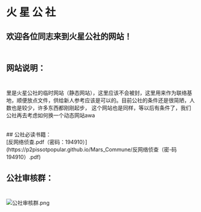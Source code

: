 # 火   星   公   社

## 欢迎各位同志来到火星公社的网站！<br><br>

## 网站说明：<br><br>

里是火星公社的临时网站（静态网站），这里应该不会被封，这里用来作为联络基地，顺便放点文件，供给新人参考应该是可以的。目前公社的条件还是很简陋，人数也是较少，许多东西都刚刚起步，
这个网站也是同样，等以后有条件了，我们公社再去考虑如何换一个动态网站awa

<br>
## 公社必读书籍：<br>
[反网络侦查.pdf（密码：194910）](https://p2pissotpopular.github.io/Mars_Commune/反网络侦查（密-码194910）.pdf)

## 公社审核群：<br><br>
![公社审核群.png](https://p2pissotpopular.github.io/Mars_Commune/审核群图片.png)

